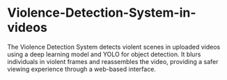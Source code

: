 # Violence-Detection-System-in-videos
The Violence Detection System detects violent scenes in uploaded videos using a deep learning model and YOLO for object detection. It blurs individuals in violent frames and reassembles the video, providing a safer viewing experience through a web-based interface.
